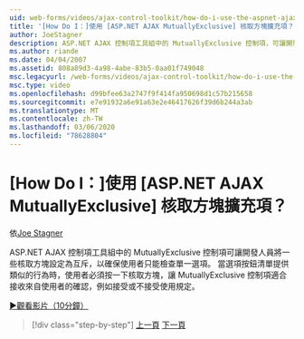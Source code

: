 ```yaml
---
uid: web-forms/videos/ajax-control-toolkit/how-do-i-use-the-aspnet-ajax-mutuallyexclusive-checkbox-extender
title: '[How Do I：]使用 [ASP.NET AJAX MutuallyExclusive] 核取方塊擴充項？ | Microsoft Docs'
author: JoeStagner
description: ASP.NET AJAX 控制項工具組中的 MutuallyExclusive 控制項，可讓開發人員將一些核取方塊設定為互斥，而這種方式的電子 。
ms.author: riande
ms.date: 04/04/2007
ms.assetid: 808a89d3-4a98-4abe-83b5-0aa01f749048
msc.legacyurl: /web-forms/videos/ajax-control-toolkit/how-do-i-use-the-aspnet-ajax-mutuallyexclusive-checkbox-extender
msc.type: video
ms.openlocfilehash: d99bfee63a2747f9f414fa950698d1c57b215658
ms.sourcegitcommit: e7e91932a6e91a63e2e46417626f39d6b244a3ab
ms.translationtype: MT
ms.contentlocale: zh-TW
ms.lasthandoff: 03/06/2020
ms.locfileid: "78628804"
---
```

# <a name="how-do-i-use-the-aspnet-ajax-mutuallyexclusive-checkbox-extender"></a>[How Do I：]使用 [ASP.NET AJAX MutuallyExclusive] 核取方塊擴充項？

依[Joe Stagner](https://github.com/JoeStagner)

ASP.NET AJAX 控制項工具組中的 MutuallyExclusive 控制項可讓開發人員將一些核取方塊設定為互斥，以確保使用者只能檢查單一選項。 當選項按鈕清單提供類似的行為時，使用者必須按一下核取方塊，讓 MutuallyExclusive 控制項適合接收來自使用者的確認，例如接受或不接受使用規定。

[&#9654;觀看影片（10分鐘）](https://channel9.msdn.com/Blogs/ASP-NET-Site-Videos/how-do-i-use-the-aspnet-ajax-mutuallyexclusive-checkbox-extender)

> [!div class="step-by-step"]
> [上一頁](how-do-i-use-the-aspnet-ajax-maskededit-controls.md)
> [下一頁](how-do-i-use-the-aspnet-ajax-nobot-control.md)
